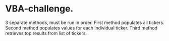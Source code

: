 # VBA-challenge.

3 separate methods, must be run in order. First method populates all tickers. Second method populates values for each individual ticker. Third method retrieves top results from list of tickers.
